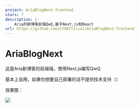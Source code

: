 ```yaml
---
project: AriaBlogNext-frontend
stars: 7
description: |-
    Aria的新博客前端QwQ,基于Next.js和React
url: https://github.com/LYXOfficial/AriaBlogNext-frontend
---
```


# AriaBlogNext

这是Aria新博客的前端喵，使用Next.js编写QwQ

基本上自用，如果你想要自己部署的话不提供技术支持（）

效果图：

![](https://bu.dusays.com/2024/09/03/66d6ccba2fa57.png) 
